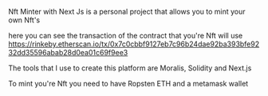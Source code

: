 Nft Minter with Next Js is a personal project that allows you to mint your own Nft's

here you can see the transaction of the contract that you're Nft will use https://rinkeby.etherscan.io/tx/0x7c0cbbf9127eb7c96b24dae92ba393bfe9232dd35596abab28d0ea01c69f9ee3

The tools that I use to create this platform are Moralis, Solidity and Next.js

To mint you're Nft you need to have Ropsten ETH and a metamask wallet
